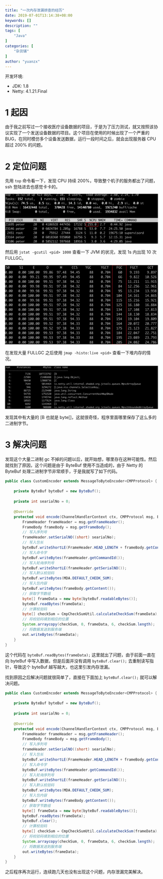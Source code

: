 ```yaml
---
title: "一次内存泄漏排查的经历"
date: 2019-07-01T13:14:38+08:00
keywords: []
description: ""
tags: [
    "Java"
]
categories: [
    "杂货铺"
]
author: "yuanzx"
---
```


开发环境:

- JDK: 1.8
- Netty: 4.1.21.Final

# 1 起因

由于我之前写过一个接收医疗设备数据的项目，于是为了压力测试，就又按照该协议实现了一个发送设备数据的项目。这个项目在使用的时候出现了一个严重的 BUG，在同时模仿多个设备发送数据，运行一段时间之后，就会出现服务器 CPU 超过 200% 的问题。

# 2 定位问题

先用 `top` 命令看一下，发现 CPU 持续 200%，导致整个机子的服务都出了问题，ssh 登陆进去也感觉卡卡的。

![top 看到的 200%](/media/hovel/1.png)

然后用 `jstat -gcutil <pid> 1000` 查看一下 JVM 的状况，发现 1s 内出现 10 次 FULLGC。

![jstat 看到的 FULLGC 的情况](/media/hovel/2.png)

在发现大量 FULLGC 之后使用 `jmap -histo:live <pid>` 查看一下堆内存的情况。

![jmap 看到的堆内存情况](/media/hovel/3.png)

发现其中有大量的 [B 也就是 byte[]，这就很奇怪，程序里面哪里保存了这么多的二进制字节。

# 3 解决问题

发现这个大量二进制 gc 不掉的问题以后，就开始想，哪里存在这种可能性。然后就找到了原因，这个问题是由于 ByteBuf 使用不当造成的，由于 Netty 的 ByteBuf 处理二进制字节非常顺手，于是我就写了如下代码。

```java
public class CustomEncoder extends MessageToByteEncoder<CMPProtocol> {

    private ByteBuf byteBuf = new ByteBuf();

    private int searialNo = 0;

    @Override
    protected void encode(ChannelHandlerContext ctx, CMPProtocol msg, ByteBuf out) throws Exception {
        FrameHeader frameHeader = msg.getFrameHeader();
        FrameBody frameBody = msg.getFrameBody();
        // 写入序列号
        frameHeader.setSerialNO((short) searialNo);
        // 写入包长
        byteBuf.writeShortLE(FrameHeader.HEAD_LENGTH + frameBody.getContent().length);
        // 写入命令字
        byteBuf.writeBytes(frameHeader.getCommandId());
        // 写入轮询序列号
        byteBuf.writeShortLE(frameHeader.getSerialNO());
        // 写入默认校验码
        byteBuf.writeBytes(MDA.DEFAULT_CHEDK_SUM);
        // 写入包内容
        byteBuf.writeBytes(frameBody.getContent());
        // 获取字节数组
        byte[] frameData = new byte[byteBuf.readableBytes()];
        byteBuf.readBytes(frameData);
        // 计算校验码
        byte[] checkSum = CmpCheckSumUtil.calculateCheckSum(frameData);
        // 将校验码填到相应的位置
        System.arraycopy(checkSum, 0, frameData, 6, checkSum.length);
        // 将数据发送到服务端
        out.writeBytes(frameData);
    }
}
```

这个代码在 `byteBuf.readBytes(frameData);` 这里就出了问题，由于前面一直在向 byteBuf 中写入数据，但是后面并没有调用 `byteBuf.clear();` 去重制读写指针，导致这个 byteBuf 越写越大，也这里引发内存泄漏。

找到原因之后解决问题就很简单了，直接在下面加上 `byteBuf.clear();` 就可以解决问题。

```java
public class CustomEncoder extends MessageToByteEncoder<CMPProtocol> {

    private ByteBuf byteBuf = new ByteBuf();

    private int searialNo = 0;

    @Override
    protected void encode(ChannelHandlerContext ctx, CMPProtocol msg, ByteBuf out) throws Exception {
        FrameHeader frameHeader = msg.getFrameHeader();
        FrameBody frameBody = msg.getFrameBody();
        // 写入序列号
        frameHeader.setSerialNO((short) searialNo);
        // 写入包长
        byteBuf.writeShortLE(FrameHeader.HEAD_LENGTH + frameBody.getContent().length);
        // 写入命令字
        byteBuf.writeBytes(frameHeader.getCommandId());
        // 写入轮询序列号
        byteBuf.writeShortLE(frameHeader.getSerialNO());
        // 写入默认校验码
        byteBuf.writeBytes(MDA.DEFAULT_CHEDK_SUM);
        // 写入包内容
        byteBuf.writeBytes(frameBody.getContent());
        // 获取字节数组
        byte[] frameData = new byte[byteBuf.readableBytes()];
        byteBuf.readBytes(frameData);
        byteBuf.clear();
        // 计算校验码
        byte[] checkSum = CmpCheckSumUtil.calculateCheckSum(frameData);
        // 将校验码填到相应的位置
        System.arraycopy(checkSum, 0, frameData, 6, checkSum.length);
        // 将数据发送到服务端
        out.writeBytes(frameData);
    }
}
```

之后程序再次运行，连续跑几天也没有出现这个问题，内存泄漏完美解决。
